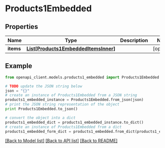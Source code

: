 # Products1Embedded


## Properties
Name | Type | Description | Notes
------------ | ------------- | ------------- | -------------
**items** | [**List[Products1EmbeddedItemsInner]**](Products1EmbeddedItemsInner.md) |  | [optional] 

## Example

```python
from openapi_client.models.products1_embedded import Products1Embedded

# TODO update the JSON string below
json = "{}"
# create an instance of Products1Embedded from a JSON string
products1_embedded_instance = Products1Embedded.from_json(json)
# print the JSON string representation of the object
print Products1Embedded.to_json()

# convert the object into a dict
products1_embedded_dict = products1_embedded_instance.to_dict()
# create an instance of Products1Embedded from a dict
products1_embedded_form_dict = products1_embedded.from_dict(products1_embedded_dict)
```
[[Back to Model list]](../README.md#documentation-for-models) [[Back to API list]](../README.md#documentation-for-api-endpoints) [[Back to README]](../README.md)


